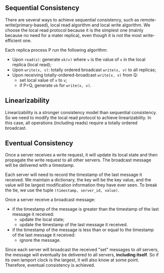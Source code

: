 ## Sequential Consistency
There are several ways to achieve sequential consistency, such as remote-write(primary-based), local read algorithm and local write algorithm. We choose the local read protocol because it is the simplest one (mainly because no need for a mater replica), even though it is not the most write-efficient one.

Each replica process P run the following algorithm:
- Upon `read(x)`: generate `ok(v)` where `v` is the value of `x` in the local replica (local read);
- Upon `write(x, v)`: totally ordered broadcast `write(x, v)` to all replicas;
- Upon receiving totally-ordered-broadcast `write(x, v)` from Q: 
    - set local value of `x` to `v`;
    - if P=Q, generate `ok` for `write(x, v)`.


## Linearizability
Linearizability is a stronger consistency model than sequential consistency. So we need to modify the local read protocol to achieve linearizability. In this case, all operations (including reads) require a totally ordered broadcast.

## Eventual Consistency
Once a server receives a write request, it will update its local state and then propagate the write request to all other servers. The broadcast message will be delivered with a timestamp.

Each server will need to record the timestamp of the last message it received. We maintain a dictionary, the key will be the key value, and the value will be largest modification information they have ever seen. To break the tie, we use the tuple `(timestamp, server_id, value)`.

Once a server receive a broadcast message:
- if the timestamp of the message is greater than the timestamp of the last message it received:
    - update the local state;
    - update the timestamp of the last message it received.
- if the timestamp of the message is less than or equal to the timestamp of the last message it received:
    - ignore the message.

Since each server will broadcast the received "set" messages to *all* servers, the message will eventually be delivered to all servers, **including itself**. So if its own lamport clock is the largest, it will also know at some point. Therefore, eventual consistency is achieved.